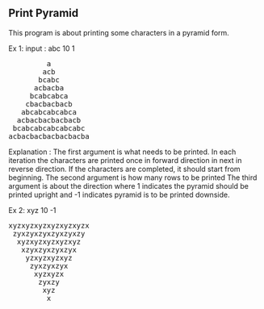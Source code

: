 ## Print Pyramid
This program is about printing some characters in a pyramid form.

Ex 1: input : abc 10 1
<pre>
         a
        acb
       bcabc
      acbacba
     bcabcabca
    cbacbacbacb
   abcabcabcabca
  acbacbacbacbacb
 bcabcabcabcabcabc
acbacbacbacbacbacba
</pre>

Explanation :
The first argument is what needs to be printed. In each iteration the characters are printed once in forward direction in next in reverse direction. If the characters are completed, it should start from beginning.
The second argument is how many rows to be printed
The third argument is about the direction where 1 indicates the pyramid should be printed upright and -1 indicates pyramid is to be printed downside.

Ex 2: xyz 10 -1
<pre>
xyzxyzxyzxyzxyzxyzx
 zyxzyxzyxzyxzyxzy
  xyzxyzxyzxyzxyz
   xzyxzyxzyxzyx
    yzxyzxyzxyz
     zyxzyxzyx
      xyzxyzx
       zyxzy
        xyz
         x
</pre>
